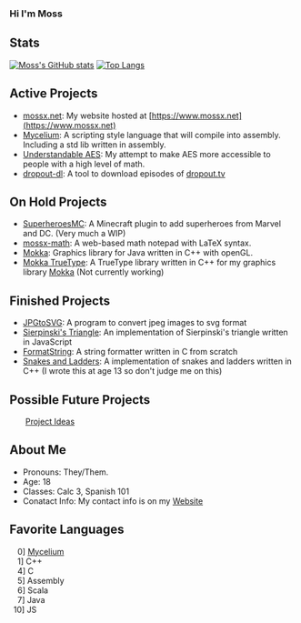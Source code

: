 ### Hi I'm Moss

## Stats
[![Moss's GitHub stats](https://github-readme-stats.vercel.app/api?username=mosswg&hide=contribs&exclude_repo=github-stats&theme=tokyonight&show_icons=true&line_height=24&include_all_commits=true)](https://github.com/anuraghazra/github-readme-stats)
[![Top Langs](https://github-readme-stats.vercel.app/api/top-langs/?username=mosswg&layout=compact&theme=tokyonight&langs_count=6)](https://github.com/anuraghazra/github-readme-stats)
<br>



## Active Projects
 - [mossx.net](https://github.com/mosswg/mossx.net): My website hosted at [https://www.mossx.net](https://www.mossx.net)
 - [Mycelium](https://github.com/mosswg/Mycelium): A scripting style language that will compile into assembly. Including a std lib written in assembly.
 - [Understandable AES](https://github.com/mosswg/Understandable_AES): My attempt to make AES more accessible to people with a high level of math.
 - [dropout-dl](https://github.com/mosswg/dropout-dl): A tool to download episodes of [dropout.tv](https://www.dropout.tv/)

## On Hold Projects
 - [SuperheroesMC](https://github.com/mosswg/SuperheroesMC): A Minecraft plugin to add superheroes from Marvel and DC. (Very much a WIP)
 - [mossx-math](https://github.com/mosswg/mossx-math): A web-based math notepad with LaTeX syntax.
 - [Mokka](https://github.com/mosswg/Mokka): Graphics library for Java written in C++ with openGL.
 - [Mokka TrueType](https://github.com/mosswg/Mokka-TrueType): A TrueType library written in C++ for my graphics library [Mokka](https://github.com/mossx-dev/Mokka) (Not currently working) 

## Finished Projects
 - [JPGtoSVG](https://github.com/mosswg/JPGtoSVG): A program to convert jpeg images to svg format
 - [Sierpinski's Triangle](https://github.com/mosswg/Sierpinskis-triangle): An implementation of Sierpinski's triangle written in JavaScript
 - [FormatString](https://github.com/mosswg/FormatString): A string formatter written in C from scratch
 - [Snakes and Ladders](https://github.com/mosswg/Snakes): A implementation of snakes and ladders written in C++ (I wrote this at age 13 so don't judge me on this)

## Possible Future Projects
&emsp;&emsp;[Project Ideas](https://github.com/mosswg/Project-Ideas)

## About Me
 - Pronouns: They/Them. 
 - Age: 18
 - Classes: Calc 3, Spanish 101
 - Conatact Info: My contact info is on my [Website](https://www.mossx.net/contact)


## Favorite Languages
&emsp;0]&nbsp;[Mycelium](https://github.com/mossx-dev/Mycelium) <br>
&emsp;1]&nbsp;C++ <br>
&emsp;4]&nbsp;C <br>
&emsp;5]&nbsp;Assembly <br>
&emsp;6]&nbsp;Scala <br>
&emsp;7]&nbsp;Java <br>
&ensp;10]&nbsp;JS <br>
